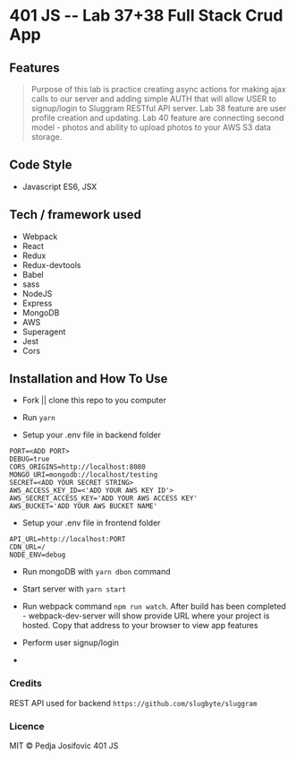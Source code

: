 401 JS --  Lab 37+38 Full Stack Crud App
===

## Features
> Purpose of this lab is practice creating async actions for making ajax calls to our server and adding simple AUTH that will allow USER to signup/login to Sluggram RESTful API server. Lab 38 feature are user profile creation and updating. Lab 40 feature are connecting second model - photos and ability to upload photos to your AWS S3 data storage.

## Code Style
* Javascript ES6, JSX


## Tech / framework used

* Webpack
* React
* Redux
* Redux-devtools
* Babel
* sass
* NodeJS
* Express
* MongoDB
* AWS
* Superagent
* Jest
* Cors

## Installation and How To Use

  * Fork || clone this repo to you computer

  * Run `yarn`

  * Setup your .env file in backend folder

  ```
  PORT=<ADD PORT>
  DEBUG=true
  CORS_ORIGINS=http://localhost:8080
  MONGO_URI=mongodb://localhost/testing
  SECRET=<ADD YOUR SECRET STRING>
  AWS_ACCESS_KEY_ID=<'ADD YOUR AWS KEY ID'>
  AWS_SECRET_ACCESS_KEY='ADD YOUR AWS ACCESS KEY'
  AWS_BUCKET='ADD YOUR AWS BUCKET NAME'
  ```

  * Setup your .env file in frontend folder

  ```
  API_URL=http://localhost:PORT
  CDN_URL=/
  NODE_ENV=debug
  ```

  * Run mongoDB with `yarn dbon` command

  * Start server with `yarn start`

  * Run webpack command `npm run watch`. After build has been completed - webpack-dev-server will show provide URL where your project is hosted. Copy that address to your browser to view app features

  * Perform user signup/login  
  
  * 

### Credits
REST API used for backend `https://github.com/slugbyte/sluggram` 

### Licence
MIT © Pedja Josifovic 401 JS 
